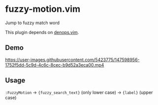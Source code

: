 # fuzzy-motion.vim

Jump to fuzzy match word

This plugin depends on [denops.vim](https://github.com/vim-denops/denops.vim).

## Demo

https://user-images.githubusercontent.com/5423775/147598956-1752f5dd-5c9d-4c6c-8cec-b9d52a3eca00.mp4

## Usage

`:FuzzyMotion` -> `{fuzzy_search_text}` (only lower case) -> `{label}` (upper case)
